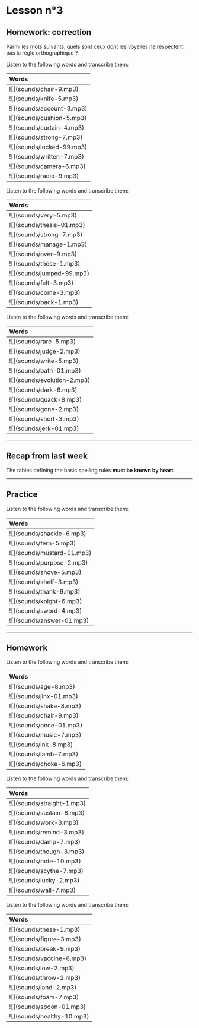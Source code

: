 # Lesson n°3



## Homework: correction

Parmi les mots suivants, quels sont ceux dont les voyelles ne respectent pas la règle orthographique ?

Listen to the following words and transcribe them:

<table class="table table-striped table-hover table-condensed table-responsive" style="margin-left: auto; margin-right: auto;">
 <thead>
  <tr>
   <th style="text-align:left;font-weight: bold;font-weight: bold;"> Words </th>
  </tr>
 </thead>
<tbody>
  <tr>
   <td style="text-align:left;"> ![](sounds/chair-9.mp3) </td>
  </tr>
  <tr>
   <td style="text-align:left;"> ![](sounds/knife-5.mp3) </td>
  </tr>
  <tr>
   <td style="text-align:left;"> ![](sounds/account-3.mp3) </td>
  </tr>
  <tr>
   <td style="text-align:left;"> ![](sounds/cushion-5.mp3) </td>
  </tr>
  <tr>
   <td style="text-align:left;"> ![](sounds/curtain-4.mp3) </td>
  </tr>
  <tr>
   <td style="text-align:left;"> ![](sounds/strong-7.mp3) </td>
  </tr>
  <tr>
   <td style="text-align:left;"> ![](sounds/locked-99.mp3) </td>
  </tr>
  <tr>
   <td style="text-align:left;"> ![](sounds/written-7.mp3) </td>
  </tr>
  <tr>
   <td style="text-align:left;"> ![](sounds/camera-6.mp3) </td>
  </tr>
  <tr>
   <td style="text-align:left;"> ![](sounds/radio-9.mp3) </td>
  </tr>
</tbody>
</table>

Listen to the following words and transcribe them:

<table class="table table-striped table-hover table-condensed table-responsive" style="margin-left: auto; margin-right: auto;">
 <thead>
  <tr>
   <th style="text-align:left;font-weight: bold;font-weight: bold;"> Words </th>
  </tr>
 </thead>
<tbody>
  <tr>
   <td style="text-align:left;"> ![](sounds/very-5.mp3) </td>
  </tr>
  <tr>
   <td style="text-align:left;"> ![](sounds/thesis-01.mp3) </td>
  </tr>
  <tr>
   <td style="text-align:left;"> ![](sounds/strong-7.mp3) </td>
  </tr>
  <tr>
   <td style="text-align:left;"> ![](sounds/manage-1.mp3) </td>
  </tr>
  <tr>
   <td style="text-align:left;"> ![](sounds/over-9.mp3) </td>
  </tr>
  <tr>
   <td style="text-align:left;"> ![](sounds/these-1.mp3) </td>
  </tr>
  <tr>
   <td style="text-align:left;"> ![](sounds/jumped-99.mp3) </td>
  </tr>
  <tr>
   <td style="text-align:left;"> ![](sounds/felt-3.mp3) </td>
  </tr>
  <tr>
   <td style="text-align:left;"> ![](sounds/come-3.mp3) </td>
  </tr>
  <tr>
   <td style="text-align:left;"> ![](sounds/back-1.mp3) </td>
  </tr>
</tbody>
</table>

Listen to the following words and transcribe them:

<table class="table table-striped table-hover table-condensed table-responsive" style="margin-left: auto; margin-right: auto;">
 <thead>
  <tr>
   <th style="text-align:left;font-weight: bold;font-weight: bold;"> Words </th>
  </tr>
 </thead>
<tbody>
  <tr>
   <td style="text-align:left;"> ![](sounds/rare-5.mp3) </td>
  </tr>
  <tr>
   <td style="text-align:left;"> ![](sounds/judge-2.mp3) </td>
  </tr>
  <tr>
   <td style="text-align:left;"> ![](sounds/write-5.mp3) </td>
  </tr>
  <tr>
   <td style="text-align:left;"> ![](sounds/bath-01.mp3) </td>
  </tr>
  <tr>
   <td style="text-align:left;"> ![](sounds/evolution-2.mp3) </td>
  </tr>
  <tr>
   <td style="text-align:left;"> ![](sounds/dark-6.mp3) </td>
  </tr>
  <tr>
   <td style="text-align:left;"> ![](sounds/quack-8.mp3) </td>
  </tr>
  <tr>
   <td style="text-align:left;"> ![](sounds/gone-2.mp3) </td>
  </tr>
  <tr>
   <td style="text-align:left;"> ![](sounds/short-3.mp3) </td>
  </tr>
  <tr>
   <td style="text-align:left;"> ![](sounds/jerk-01.mp3) </td>
  </tr>
</tbody>
</table>

---

## Recap from last week

The tables defining the basic spelling rules **must be known by heart**.

---
 
## Practice

Listen to the following words and transcribe them:

<table class="table table-striped table-hover table-condensed table-responsive" style="margin-left: auto; margin-right: auto;">
 <thead>
  <tr>
   <th style="text-align:left;font-weight: bold;font-weight: bold;"> Words </th>
  </tr>
 </thead>
<tbody>
  <tr>
   <td style="text-align:left;"> ![](sounds/shackle-6.mp3) </td>
  </tr>
  <tr>
   <td style="text-align:left;"> ![](sounds/fern-5.mp3) </td>
  </tr>
  <tr>
   <td style="text-align:left;"> ![](sounds/mustard-01.mp3) </td>
  </tr>
  <tr>
   <td style="text-align:left;"> ![](sounds/purpose-2.mp3) </td>
  </tr>
  <tr>
   <td style="text-align:left;"> ![](sounds/shove-5.mp3) </td>
  </tr>
  <tr>
   <td style="text-align:left;"> ![](sounds/shelf-3.mp3) </td>
  </tr>
  <tr>
   <td style="text-align:left;"> ![](sounds/thank-9.mp3) </td>
  </tr>
  <tr>
   <td style="text-align:left;"> ![](sounds/knight-6.mp3) </td>
  </tr>
  <tr>
   <td style="text-align:left;"> ![](sounds/sword-4.mp3) </td>
  </tr>
  <tr>
   <td style="text-align:left;"> ![](sounds/answer-01.mp3) </td>
  </tr>
</tbody>
</table>

---

## Homework

Listen to the following words and transcribe them:

<table class="table table-striped table-hover table-condensed table-responsive" style="margin-left: auto; margin-right: auto;">
 <thead>
  <tr>
   <th style="text-align:left;font-weight: bold;font-weight: bold;"> Words </th>
  </tr>
 </thead>
<tbody>
  <tr>
   <td style="text-align:left;"> ![](sounds/age-8.mp3) </td>
  </tr>
  <tr>
   <td style="text-align:left;"> ![](sounds/jinx-01.mp3) </td>
  </tr>
  <tr>
   <td style="text-align:left;"> ![](sounds/shake-8.mp3) </td>
  </tr>
  <tr>
   <td style="text-align:left;"> ![](sounds/chair-9.mp3) </td>
  </tr>
  <tr>
   <td style="text-align:left;"> ![](sounds/once-01.mp3) </td>
  </tr>
  <tr>
   <td style="text-align:left;"> ![](sounds/music-7.mp3) </td>
  </tr>
  <tr>
   <td style="text-align:left;"> ![](sounds/ink-8.mp3) </td>
  </tr>
  <tr>
   <td style="text-align:left;"> ![](sounds/lamb-7.mp3) </td>
  </tr>
  <tr>
   <td style="text-align:left;"> ![](sounds/choke-6.mp3) </td>
  </tr>
</tbody>
</table>

Listen to the following words and transcribe them:

<table class="table table-striped table-hover table-condensed table-responsive" style="margin-left: auto; margin-right: auto;">
 <thead>
  <tr>
   <th style="text-align:left;font-weight: bold;font-weight: bold;"> Words </th>
  </tr>
 </thead>
<tbody>
  <tr>
   <td style="text-align:left;"> ![](sounds/straight-1.mp3) </td>
  </tr>
  <tr>
   <td style="text-align:left;"> ![](sounds/sustain-8.mp3) </td>
  </tr>
  <tr>
   <td style="text-align:left;"> ![](sounds/work-3.mp3) </td>
  </tr>
  <tr>
   <td style="text-align:left;"> ![](sounds/remind-3.mp3) </td>
  </tr>
  <tr>
   <td style="text-align:left;"> ![](sounds/damp-7.mp3) </td>
  </tr>
  <tr>
   <td style="text-align:left;"> ![](sounds/though-3.mp3) </td>
  </tr>
  <tr>
   <td style="text-align:left;"> ![](sounds/note-10.mp3) </td>
  </tr>
  <tr>
   <td style="text-align:left;"> ![](sounds/scythe-7.mp3) </td>
  </tr>
  <tr>
   <td style="text-align:left;"> ![](sounds/lucky-2.mp3) </td>
  </tr>
  <tr>
   <td style="text-align:left;"> ![](sounds/wall-7.mp3) </td>
  </tr>
</tbody>
</table>

Listen to the following words and transcribe them:

<table class="table table-striped table-hover table-condensed table-responsive" style="margin-left: auto; margin-right: auto;">
 <thead>
  <tr>
   <th style="text-align:left;font-weight: bold;font-weight: bold;"> Words </th>
  </tr>
 </thead>
<tbody>
  <tr>
   <td style="text-align:left;"> ![](sounds/these-1.mp3) </td>
  </tr>
  <tr>
   <td style="text-align:left;"> ![](sounds/figure-3.mp3) </td>
  </tr>
  <tr>
   <td style="text-align:left;"> ![](sounds/break-9.mp3) </td>
  </tr>
  <tr>
   <td style="text-align:left;"> ![](sounds/vaccine-6.mp3) </td>
  </tr>
  <tr>
   <td style="text-align:left;"> ![](sounds/low-2.mp3) </td>
  </tr>
  <tr>
   <td style="text-align:left;"> ![](sounds/throw-2.mp3) </td>
  </tr>
  <tr>
   <td style="text-align:left;"> ![](sounds/land-2.mp3) </td>
  </tr>
  <tr>
   <td style="text-align:left;"> ![](sounds/foam-7.mp3) </td>
  </tr>
  <tr>
   <td style="text-align:left;"> ![](sounds/spoon-01.mp3) </td>
  </tr>
  <tr>
   <td style="text-align:left;"> ![](sounds/healthy-10.mp3) </td>
  </tr>
</tbody>
</table>
